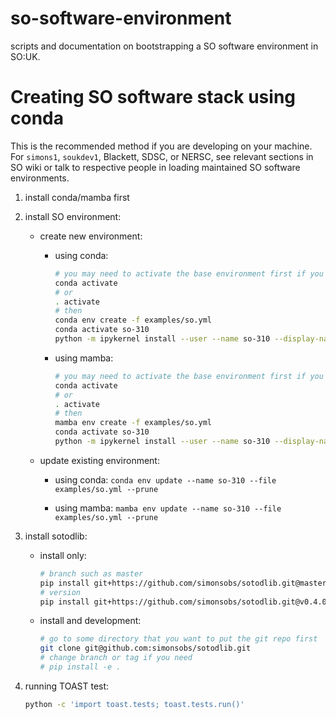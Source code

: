 # so-software-environment

scripts and documentation on bootstrapping a SO software environment in SO:UK.

# Creating SO software stack using conda

This is the recommended method if you are developing on your machine. For `simons1`, `soukdev1`, Blackett, SDSC, or NERSC, see relevant sections in SO wiki or talk to respective people in loading maintained SO software environments.

1. install conda/mamba first

2. install SO environment:

    - create new environment:

        - using conda:

            ```sh
            # you may need to activate the base environment first if you haven't done so.
            conda activate
            # or
            . activate
            # then
            conda env create -f examples/so.yml
            conda activate so-310
            python -m ipykernel install --user --name so-310 --display-name so-310
            ```

        - using mamba:

            ```sh
            # you may need to activate the base environment first if you haven't done so.
            conda activate
            # or
            . activate
            # then
            mamba env create -f examples/so.yml
            conda activate so-310
            python -m ipykernel install --user --name so-310 --display-name so-310
            ```

    - update existing environment:

        - using conda: `conda env update --name so-310 --file examples/so.yml --prune`

        - using mamba: `mamba env update --name so-310 --file examples/so.yml --prune`

3. install sotodlib:

    - install only:

        ```sh
        # branch such as master
        pip install git+https://github.com/simonsobs/sotodlib.git@master
        # version
        pip install git+https://github.com/simonsobs/sotodlib.git@v0.4.0
        ```

    - install and development:

        ```sh
        # go to some directory that you want to put the git repo first
        git clone git@github.com:simonsobs/sotodlib.git
        # change branch or tag if you need
        # pip install -e .
        ```

4. running TOAST test:

    ```sh
    python -c 'import toast.tests; toast.tests.run()'
    ```
